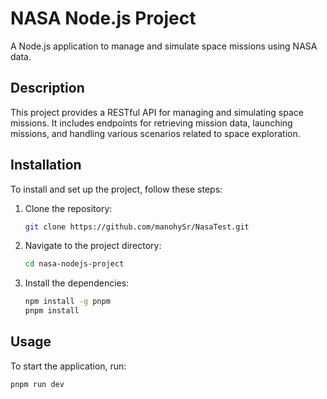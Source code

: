 # NASA Node.js Project

A Node.js application to manage and simulate space missions using NASA data.

## Description

This project provides a RESTful API for managing and simulating space missions. It includes endpoints for retrieving mission data, launching missions, and handling various scenarios related to space exploration.

## Installation

To install and set up the project, follow these steps:

1. Clone the repository:
    ```bash
    git clone https://github.com/manohySr/NasaTest.git
    ```

2. Navigate to the project directory:
    ```bash
    cd nasa-nodejs-project
    ```

3. Install the dependencies:
    ```bash
    npm install -g pnpm
    pnpm install
    ```

## Usage

To start the application, run:
```bash
pnpm run dev
